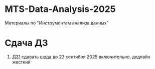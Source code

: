 # MTS-Data-Analysis-2025
Материалы по "Инструментам анализа данных"


 # Сдача ДЗ

1) [ДЗ1](https://github.com/pileyan/MTS-Data-Analysis-2025/tree/master/hw1)  сдавать [сюда](https://www.dropbox.com/request/qnIC5ldDddououYvaXLK) до 23 сентября 2025 включительно, дедлайн жесткий
